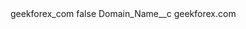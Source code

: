 <?xml version="1.0" encoding="UTF-8"?>
<CustomMetadata xmlns="http://soap.sforce.com/2006/04/metadata" xmlns:xsi="http://www.w3.org/2001/XMLSchema-instance" xmlns:xsd="http://www.w3.org/2001/XMLSchema">
    <label>geekforex_com</label>
    <protected>false</protected>
    <values>
        <field>Domain_Name__c</field>
        <value xsi:type="xsd:string">geekforex.com</value>
    </values>
</CustomMetadata>
